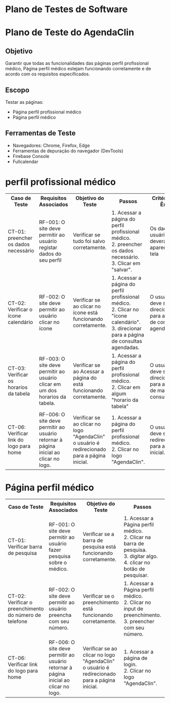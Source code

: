 # Plano de Testes de Software
<h1>Plano de Teste do AgendaClin</h1>

<h2>Objetivo</h2>
    <p>Garantir que todas as funcionalidades das páginas perfil profissional médico, Página perfil médico estejam funcionando corretamente e de acordo com os requisitos especificados.</p>

<h2>Escopo</h2>
    <p>Testar as páginas:</p>
    <ul>
        <li>Página perfil profissional médico</li>
        <li>Página perfil médico</li>
    </ul>

<h2>Ferramentas de Teste</h2>
    <ul>
        <li>Navegadores: Chrome, Firefox, Edge</li>
        <li>Ferramentas de depuração do navegador (DevTools)</li>
        <li>Firebase Console</li>
        <li>Fullcalendar</li>
    </ul>
<h1>perfil profissional médico</h1>
<table>
  <tr>
    <th>Caso de Teste</th>
    <th>Requisitos Associados</th>
    <th>Objetivo do Teste</th>
    <th>Passos</th>
    <th>Critérios de Êxito</th>
    <th>Responsável</th>
  </tr>
  <tr>
    <td>CT-01: preencher os dados necessário</td>
    <td>RF-001: O site deve permitir ao usuário registar dados do seu perfil</td>
    <td>Verificar se tudo foi salvo corretamente.</td>
    <td>
      1. Acessar a página do perfil profissional médico.<br>
      2. preencher os dados necessário.<br>
      3. Clicar em "salvar".
    </td>
    <td>Os dados do usuário deverá aparecer na tela</td>
    <td>vinicius</td>
  </tr>
  <tr>
    <td>CT-02: Verificar o ícone calendário</td>
    <td>RF-002: O site deve permitir ao usuário clicar no ícone</td>
    <td>Verificar se ao clicar no ícone está funcionando corretamente.</td>
    <td>
      1. Acessar a página do perfil profissional médico.<br>
      2. Clicar no "ícone calendário".<br>
      3. direcionar para a página de consultas agendadas.
    </td>
    <td>O usuário deve ser direcionado para a página de consultas agendadas.</td>
    <td>vinicius</td>
  </tr>
  <tr>
    <td>CT-03: Verificar os horarios da tabela</td>
    <td>RF-003: O site deve permitir ao usuário clicar em um dos horarios da tabela.</td>
    <td>Verificar se ao Acessar a página do está funcionando corretamente.</td>
    <td>
      1. Acessar a página do perfil profissional médico.<br>
      2.  Clicar em algum "horario da tabela"<br>
    </td>
    <td>O usuário deve ser direcionado para a página de marcar consulta.</td>
    <td>vinicius</td>
  </tr>
  <tr>
    <td>CT-06: Verificar link do logo para home</td>
    <td>RF-006: O site deve permitir ao usuário retornar à página inicial ao clicar no logo.</td>
    <td>Verificar se ao clicar no logo "AgendaClin" o usuário é redirecionado para a página inicial.</td>
    <td>
      1. Acessar a página do perfil profissional médico.<br>
      2. Clicar no logo "AgendaClin".
    </td>
    <td>O usuário deve ser redirecionado para a página inicial.</td>
    <td>vinicius</td>
  </tr>
</table>

<h1>Página perfil médico</h1>
<table>
  <tr>
    <th>Caso de Teste</th>
    <th>Requisitos Associados</th>
    <th>Objetivo do Teste</th>
    <th>Passos</th>
    <th>Critérios de Êxito</th>
    <th>Responsável</th>
  </tr>
  <tr>
    <td>CT-01: Verificar barra de pesquisa</td>
    <td>RF-001: O site deve permitir ao usuário fazer pesquisa sobre o médico.</td>
    <td>Verificar se a barra de pesquisa está funcionando corretamente.</td>
    <td>
      1. Acessar a Página perfil médico.<br>
      2. Clicar na barra de pesquisa.<br>
      3. digitar algo.<br>
      4. clicar no botão de pesquisar.
    </td>
    <td>O usuário deve ser autenticado e direcionado para o resultado da pesquisa.</td>
    <td>vinicius</td>
  </tr>
  <tr>
    <td>CT-02: Verificar o preenchimento do número de telefone</td>
    <td>RF-002: O site deve permitir ao usuário preencha com seu número.</td>
    <td>Verificar se o preenchimento está funcionando corretamente.</td>
    <td>
      1. Acessar a Página perfil médico.<br>
      2. Clicar no input de preenchimento.<br>
      3. preencher com seu número.
    </td>
    <td>O número do usuário deverá aparecer na tela .</td>
    <td>vinicius</td>
  </tr>
  <tr>
    <td>CT-06: Verificar link do logo para home</td>
    <td>RF-006: O site deve permitir ao usuário retornar à página inicial ao clicar no logo.</td>
    <td>Verificar se ao clicar no logo "AgendaClin" o usuário é redirecionado para a página inicial.</td>
    <td>
      1. Acessar a página de login.<br>
      2. Clicar no logo "AgendaClin".
    </td>
    <td>O usuário deve ser redirecionado para a página inicial.</td>
    <td>vinicius</td>
  </tr>
</table>